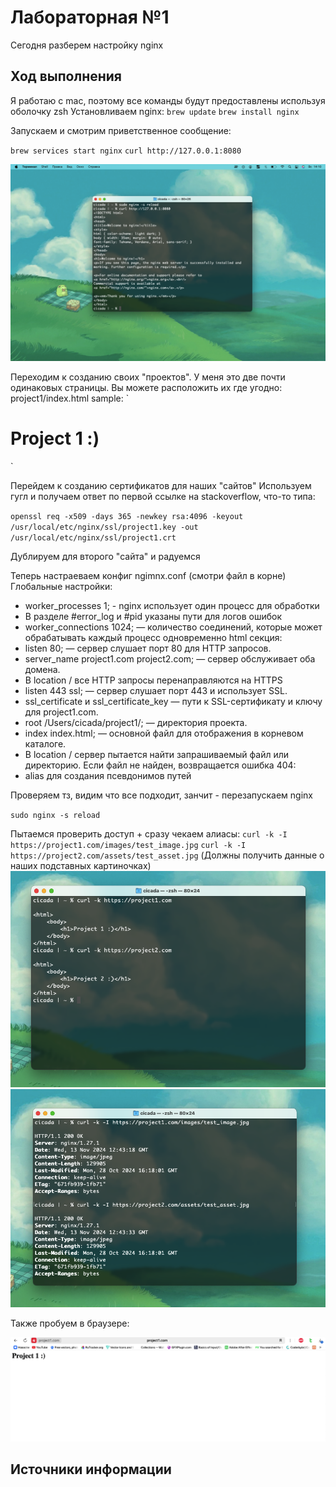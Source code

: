 # Лабораторная №1

Сегодня разберем настройку nginx

## Ход выполнения

Я работаю с mac, поэтому все команды будут предоставлены используя оболочку zsh
Установливаем nginx:
`brew update`
`brew install nginx`

Запускаем и смотрим приветственное сообщение:

`brew services start nginx`
`curl http://127.0.0.1:8080`

![_Привет_](./assets/1.png)

Переходим к созданию своих "проектов". У меня это две почти одинаковых страницы. Вы можете расположить их где угодно:
project1/index.html sample:
`
<html>
    <body>
        <h1>Project 1 :)</h1>
    </body>
</html>
`

Перейдем к созданию сертификатов для наших "сайтов"
Используем гугл и получаем ответ по первой ссылке на stackoverflow, что-то типа:

`openssl req -x509 -days 365 -newkey rsa:4096 -keyout /usr/local/etc/nginx/ssl/project1.key -out /usr/local/etc/nginx/ssl/project1.crt`

Дублируем для второго "сайта" и радуемся

Теперь настраеваем конфиг ngimnx.conf (смотри файл в корне)
Глобальные настройки:
- worker_processes 1; - nginx использует один процесс для обработки
- В разделе #error_log и #pid указаны пути для логов ошибок
- worker_connections 1024; — количество соединений, которые может обрабатывать каждый процесс одновременно
html секция:
- listen 80; — сервер слушает порт 80 для HTTP запросов.
- server_name project1.com project2.com; — сервер обслуживает оба домена.
- В location / все HTTP запросы перенаправляются на HTTPS 
- listen 443 ssl; — сервер слушает порт 443 и использует SSL.
- ssl_certificate и ssl_certificate_key — пути к SSL-сертификату и ключу для project1.com.
- root /Users/cicada/project1/; — директория проекта.
- index index.html; — основной файл для отображения в корневом каталоге.
- В location / сервер пытается найти запрашиваемый файл или директорию. Если файл не найден, возвращается ошибка 404:
- alias для создания псевдонимов путей

Проверяем тз, видим что все подходит, занчит - перезапускаем nginx

`sudo nginx -s reload`

Пытаемся проверить доступ + сразу чекаем алиасы:
`curl -k -I https://project1.com/images/test_image.jpg`
`curl -k -I https://project2.com/assets/test_asset.jpg`
(Должны получить данные о наших подставных картиночках)
![_Проверка_curl_](./assets/4.png)
![_Приверка_alias_](./assets/2.png)

Также пробуем в браузере:

![_Приверка_браузер_](./assets/3.png)


## Источники информации



